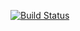[![Build Status](https://travis-ci.org/asotog/y-commons.png?branch=master)](https://travis-ci.org/asotog/y-commons)
